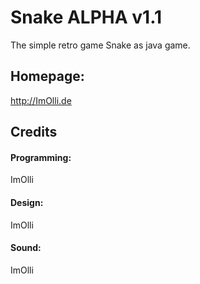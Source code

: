 # Snake ALPHA v1.1
The simple retro game Snake as java game.

## Homepage:
http://ImOlli.de

## Credits
#### Programming:
ImOlli
#### Design:
ImOlli
#### Sound:
ImOlli
